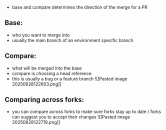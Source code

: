 
- base and compare determines the direction of the merge for a PR

## Base:
- who you want to merge into
- usually the main branch of an environment specific branch

## Compare:
- what will be merged into the base
- ccmpare is choosing a head reference
- this is usually a bug or a feature branch
  ![[Pasted image 20250628122603.png]]

## Comparing across forks:
- you can compare across forks to make sure forks stay up to date / forks can suggest you to accept their changes
  ![[Pasted image 20250628122718.png]]
